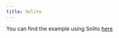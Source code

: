 ```yaml
---
title: Solito
---
```


You can find the example using Solito [here](https://github.com/teovillanueva/react-native-web-maps-solito-example)
